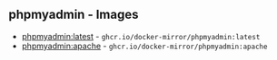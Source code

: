 ## phpmyadmin - Images
- [phpmyadmin:latest](https://hub.docker.com/_/phpmyadmin?tab=tags&page=1&name=latest) - `ghcr.io/docker-mirror/phpmyadmin:latest`
- [phpmyadmin:apache](https://hub.docker.com/_/phpmyadmin?tab=tags&page=1&name=apache) - `ghcr.io/docker-mirror/phpmyadmin:apache`